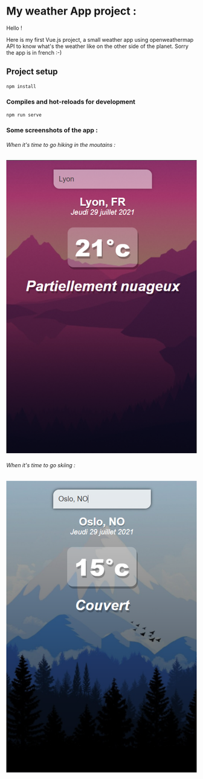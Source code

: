 # My weather App project :

Hello !

Here is my first Vue.js project, a small weather app using openweathermap API to know what's the weather like on the other side of the planet.
Sorry the app is in french :-)

## Project setup

```
npm install
```

### Compiles and hot-reloads for development

```
npm run serve
```

### Some screenshots of the app :

###### When it's time to go hiking in the moutains :

![JB-Ginguene-weather-app-warm](./src/assets/readme/readme-warm.png)

###### When it's time to go skiing :

![JB-Ginguene-weather-app-cold](./src/assets/readme/readme-cold.png)
